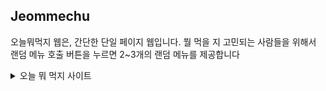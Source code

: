 ## Jeommechu

오늘뭐먹지 웹은, 간단한 단일 페이지 웹입니다. 뭘 먹을 지 고민되는 사람들을 위해서 랜덤 메뉴 호출 버튼을 누르면 2~3개의 랜덤 메뉴를 제공합니다

<details>
<summary>오늘 뭐 먹지 사이트</summary>
<div markdown="1">    
  
  jeommechu.netlify.app
  
</div>
</details>

